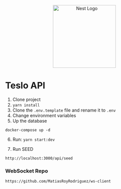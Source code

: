 <p align="center">
  <a href="http://nestjs.com/" target="blank"><img src="https://nestjs.com/img/logo-small.svg" width="200" alt="Nest Logo" /></a>
</p>

# Teslo API

1. Clone project
2. `yarn install`
3. Clone the `.env.template` file and rename it to `.env`
4. Change environment variables
5. Up the database

`docker-compose up -d`

6. Run: `yarn start:dev`

7. Run SEED

```
http://localhost:3000/api/seed
```

### WebSocket Repo
`https://github.com/MatiasRoyRodriguez/ws-client`
